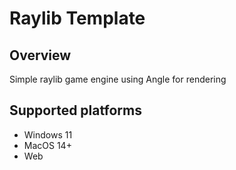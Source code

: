 # Raylib Template

## Overview

Simple raylib game engine using Angle for rendering

## Supported platforms

- Windows 11
- MacOS 14+
- Web
